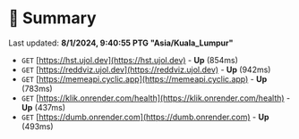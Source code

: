 # 📖 Summary
Last updated: **8/1/2024, 9:40:55 PTG "Asia/Kuala_Lumpur"**

- `GET` [https://hst.ujol.dev](https://hst.ujol.dev) - **Up** (854ms)
- `GET` [https://reddviz.ujol.dev](https://reddviz.ujol.dev) - **Up** (942ms)
- `GET` [https://memeapi.cyclic.app](https://memeapi.cyclic.app) - **Up** (783ms)
- `GET` [https://klik.onrender.com/health](https://klik.onrender.com/health) - **Up** (437ms)
- `GET` [https://dumb.onrender.com](https://dumb.onrender.com) - **Up** (493ms)
